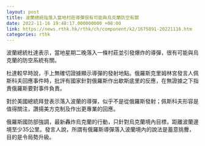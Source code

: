 ```yaml
---
layout: post
title: 波蘭總統指落入當地村莊導彈很有可能與烏克蘭防空有關
date: 2022-11-16 19:48:17.000000000 +08:00
link: https://news.rthk.hk/rthk/ch/component/k2/1675891-20221116.htm
categories: rthk
---
```


波蘭總統杜達表示，當地星期二晚落入一條村莊並引發爆炸的導彈，很有可能與烏克蘭的防空系統有關。

杜達較早時說，手上無確切證據顯示導彈的發射地點。俄羅斯克里姆林宮發言人佩斯科夫回應事件時，批評有國家針對俄羅斯作出歇斯底里的反應，在無證據之下指責俄羅斯要對事件負責。

對於美國總統拜登表示落入波蘭的導彈，似乎不是從俄羅斯發射；佩斯科夫形容是值得關注，讚揚美方克制及作出更專業的回應。

俄羅斯國防部強調，最新轟炸烏克蘭的行動，只針對烏克蘭境內目標，距離波蘭邊境至少35公里。發言人說，所謂有俄羅斯導彈落入波蘭境內的說法是蓄意挑釁，目的是令局勢升級。
